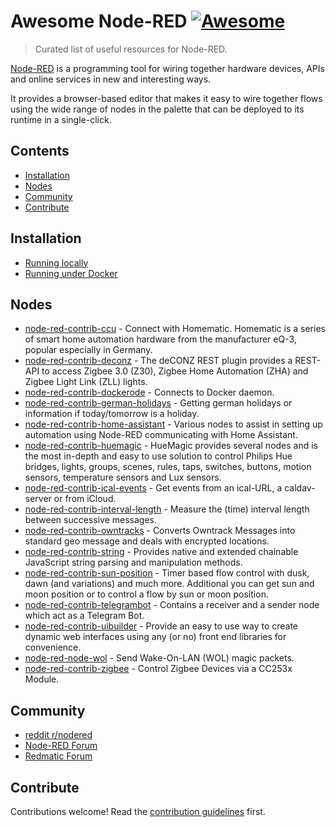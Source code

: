 # Awesome Node-RED [![Awesome](https://awesome.re/badge.svg)](https://awesome.re)

> Curated list of useful resources for Node-RED.

[Node-RED](https://nodered.org/) is a programming tool for wiring together hardware devices, APIs and online services in new and interesting ways.

It provides a browser-based editor that makes it easy to wire together flows using the wide range of nodes in the palette that can be deployed to its runtime in a single-click.

## Contents

- [Installation](#installation)
- [Nodes](#nodes)
- [Community](#community)
- [Contribute](#contribute)

## Installation

- [Running locally](https://nodered.org/docs/getting-started/local)
- [Running under Docker](https://nodered.org/docs/getting-started/docker)

## Nodes

- [node-red-contrib-ccu](https://github.com/rdmtc/node-red-contrib-ccu) - Connect with Homematic. Homematic is a series of smart home automation hardware from the manufacturer eQ-3, popular especially in Germany.
- [node-red-contrib-deconz](https://github.com/deconz-community/node-red-contrib-deconz) - The deCONZ REST plugin provides a REST-API to access Zigbee 3.0 (Z30), Zigbee Home Automation (ZHA) and Zigbee Light Link (ZLL) lights.
- [node-red-contrib-dockerode](https://github.com/naimo84/node-red-contrib-dockerode) -  Connects to Docker daemon.
- [node-red-contrib-german-holidays](https://github.com/rdmtc/node-red-contrib-german-holidays) - Getting german holidays or information if today/tomorrow is a holiday.
- [node-red-contrib-home-assistant](https://github.com/AYapejian/node-red-contrib-home-assistant) - Various nodes to assist in setting up automation using Node-RED communicating with Home Assistant.
- [node-red-contrib-huemagic](https://github.com/Foddy/node-red-contrib-huemagic) - HueMagic provides several nodes and is the most in-depth and easy to use solution to control Philips Hue bridges, lights, groups, scenes, rules, taps, switches, buttons, motion sensors, temperature sensors and Lux sensors.
- [node-red-contrib-ical-events](https://github.com/naimo84/node-red-contrib-ical-events) - Get events from an ical-URL, a caldav-server or from iCloud.
- [node-red-contrib-interval-length](https://github.com/bartbutenaers/node-red-contrib-interval-length) - Measure the (time) interval length between successive messages.
- [node-red-contrib-owntracks](https://github.com/hardillb/node-red-contrib-owntracks) - Converts Owntrack Messages into standard geo message and deals with encrypted locations.
- [node-red-contrib-string](https://github.com/steveorevo/node-red-contrib-string) - Provides native and extended chainable JavaScript string parsing and manipulation methods.
- [node-red-contrib-sun-position](https://github.com/rdmtc/node-red-contrib-sun-position) - Timer based flow control with dusk, dawn (and variations) and much more. Additional you can get sun and moon position or to control a flow by sun or moon position.
- [node-red-contrib-telegrambot](https://github.com/windkh/node-red-contrib-telegrambot) - Contains a receiver and a sender node which act as a Telegram Bot.
- [node-red-contrib-uibuilder](https://github.com/TotallyInformation/node-red-contrib-uibuilder) - Provide an easy to use way to create dynamic web interfaces using any (or no) front end libraries for convenience.
- [node-red-node-wol](https://github.com/node-red/node-red-nodes) - Send Wake-On-LAN (WOL) magic packets.
- [node-red-contrib-zigbee](https://github.com/hobbyquaker/node-red-contrib-zigbee) - Control Zigbee Devices via a CC253x Module.
## Community

- [reddit r/nodered](https://www.reddit.com/r/nodered/)
- [Node-RED Forum](https://discourse.nodered.org/)
- [Redmatic Forum](https://homematic-forum.de/forum/viewforum.php?f=77)

## Contribute

Contributions welcome! Read the [contribution guidelines](contributing.md) first.
